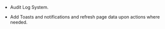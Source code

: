 
- Audit Log System.

- Add Toasts and notifications and refresh page data upon actions where needed.

